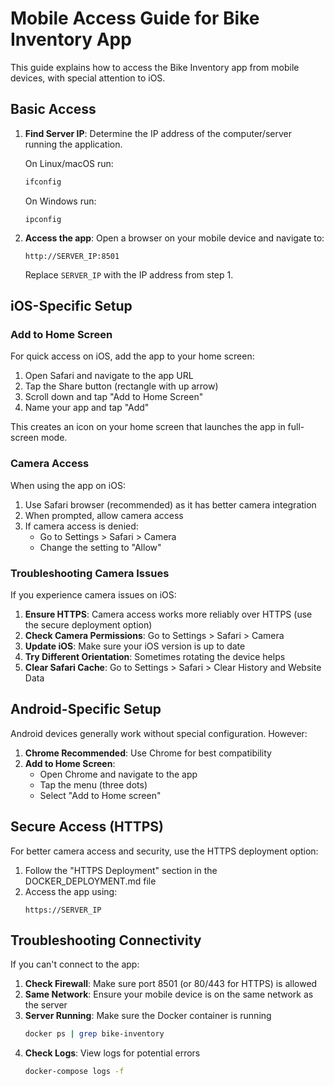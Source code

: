 # Mobile Access Guide for Bike Inventory App

This guide explains how to access the Bike Inventory app from mobile devices, with special attention to iOS.

## Basic Access

1. **Find Server IP**: Determine the IP address of the computer/server running the application.

   On Linux/macOS run:
   ```bash
   ifconfig
   ```
   
   On Windows run:
   ```
   ipconfig
   ```

2. **Access the app**: Open a browser on your mobile device and navigate to:
   ```
   http://SERVER_IP:8501
   ```
   Replace `SERVER_IP` with the IP address from step 1.

## iOS-Specific Setup

### Add to Home Screen

For quick access on iOS, add the app to your home screen:

1. Open Safari and navigate to the app URL
2. Tap the Share button (rectangle with up arrow)
3. Scroll down and tap "Add to Home Screen"
4. Name your app and tap "Add"

This creates an icon on your home screen that launches the app in full-screen mode.

### Camera Access

When using the app on iOS:

1. Use Safari browser (recommended) as it has better camera integration
2. When prompted, allow camera access
3. If camera access is denied:
   - Go to Settings > Safari > Camera
   - Change the setting to "Allow"

### Troubleshooting Camera Issues

If you experience camera issues on iOS:

1. **Ensure HTTPS**: Camera access works more reliably over HTTPS (use the secure deployment option)
2. **Check Camera Permissions**: Go to Settings > Safari > Camera
3. **Update iOS**: Make sure your iOS version is up to date
4. **Try Different Orientation**: Sometimes rotating the device helps
5. **Clear Safari Cache**: Go to Settings > Safari > Clear History and Website Data

## Android-Specific Setup

Android devices generally work without special configuration. However:

1. **Chrome Recommended**: Use Chrome for best compatibility
2. **Add to Home Screen**:
   - Open Chrome and navigate to the app
   - Tap the menu (three dots)
   - Select "Add to Home screen"

## Secure Access (HTTPS)

For better camera access and security, use the HTTPS deployment option:

1. Follow the "HTTPS Deployment" section in the DOCKER_DEPLOYMENT.md file
2. Access the app using:
   ```
   https://SERVER_IP
   ```

## Troubleshooting Connectivity

If you can't connect to the app:

1. **Check Firewall**: Make sure port 8501 (or 80/443 for HTTPS) is allowed
2. **Same Network**: Ensure your mobile device is on the same network as the server
3. **Server Running**: Make sure the Docker container is running
   ```bash
   docker ps | grep bike-inventory
   ```
4. **Check Logs**: View logs for potential errors
   ```bash
   docker-compose logs -f
   ```
